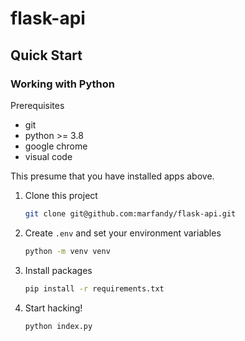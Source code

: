 # flask-api

## Quick Start

### Working with Python

Prerequisites

- git
- python >= 3.8
- google chrome 
- visual code

This presume that you have installed apps above.

1. Clone this project

    ```bash
    git clone git@github.com:marfandy/flask-api.git
    ```

2. Create `.env` and set your environment variables

    ```bash
   python -m venv venv
    ```

3. Install packages

    ```bash
    pip install -r requirements.txt
    ```

4. Start hacking!

    ```bash
    python index.py
    ```